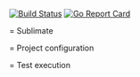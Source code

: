 [![Build Status][travis-image]][travis-url]
[![Go Report Card][goreportcard-image]][goreportcard-url]


= Sublimate

= Project configuration

= Test execution


[travis-image]: https://travis-ci.org/fgimenez/sublimate.svg?branch=master
[travis-url]: https://travis-ci.org/fgimenez/sublimate

[goreportcard-image]: https://goreportcard.com/badge/github.com/fgimenez/sublimate
[goreportcard-url]: https://goreportcard.com/report/github.com/fglimenez/sublimate
